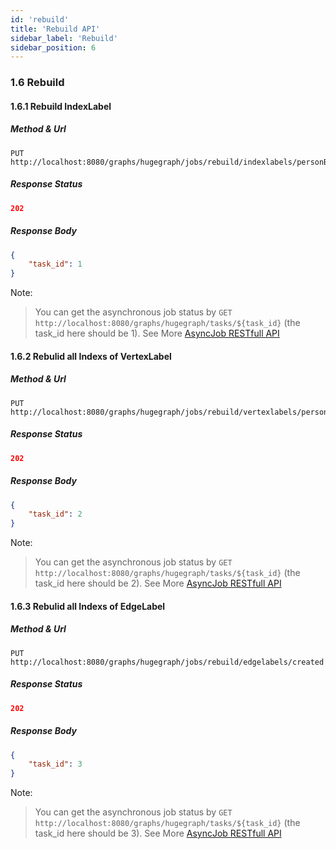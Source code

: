 ```yaml
---
id: 'rebuild'
title: 'Rebuild API'
sidebar_label: 'Rebuild'
sidebar_position: 6
---
```


### 1.6 Rebuild

#### 1.6.1 Rebuild IndexLabel

##### Method & Url

```
PUT http://localhost:8080/graphs/hugegraph/jobs/rebuild/indexlabels/personByCity
```

##### Response Status

```json
202
```

##### Response Body

```json
{
    "task_id": 1
}
```
Note:

> You can get the asynchronous job status by `GET http://localhost:8080/graphs/hugegraph/tasks/${task_id}` (the task_id here should be 1). See More [AsyncJob RESTfull API](../task)

#### 1.6.2 Rebulid all Indexs of VertexLabel

##### Method & Url

```
PUT http://localhost:8080/graphs/hugegraph/jobs/rebuild/vertexlabels/person
```

##### Response Status

```json
202
```

##### Response Body

```json
{
    "task_id": 2
}
```

Note:

> You can get the asynchronous job status by `GET http://localhost:8080/graphs/hugegraph/tasks/${task_id}` (the task_id here should be 2). See More [AsyncJob RESTfull API](../task)

#### 1.6.3 Rebulid all Indexs of EdgeLabel

##### Method & Url

```
PUT http://localhost:8080/graphs/hugegraph/jobs/rebuild/edgelabels/created
```

##### Response Status

```json
202
```

##### Response Body

```json
{
    "task_id": 3
}
```

Note:

> You can get the asynchronous job status by `GET http://localhost:8080/graphs/hugegraph/tasks/${task_id}` (the task_id here should be 3). See More [AsyncJob RESTfull API](../task)